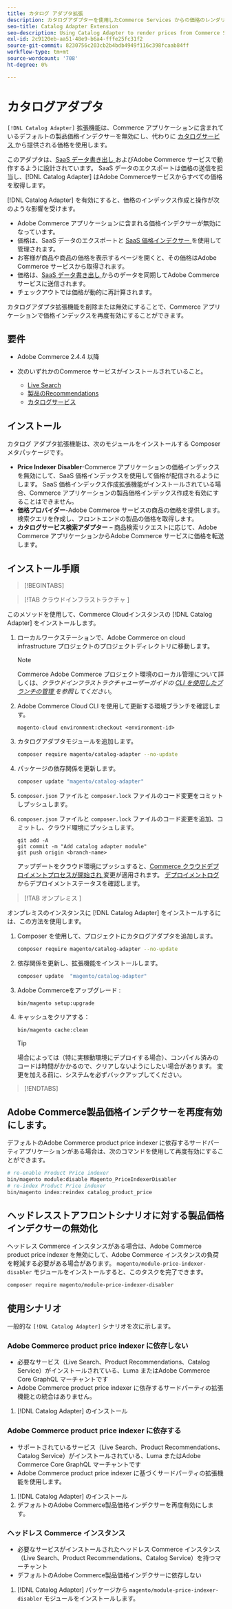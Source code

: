 ```yaml
---
title: カタログ アダプタ拡張
description: カタログアダプターを使用したCommerce Services からの価格のレンダリング
seo-title: Catalog Adapter Extension
seo-description: Using Catalog Adapter to render prices from Commerce Services
exl-id: 2c9120eb-aa51-48e9-b6a4-fffe25fc31f2
source-git-commit: 8230756c203cb2b4bdb4949f116c398fcaab84ff
workflow-type: tm+mt
source-wordcount: '708'
ht-degree: 0%

---
```


# カタログアダプタ

`[!DNL Catalog Adapter]` 拡張機能は、Commerce アプリケーションに含まれているデフォルトの製品価格インデクサーを無効にし、代わりに [ カタログサービス ](../catalog-service/overview.md) から提供される価格を使用します。

このアダプタは、[SaaS データ書き出し ](../data-export/overview.md) およびAdobe Commerce サービスで動作するように設計されています。 SaaS データのエクスポートは価格の送信を担当し、[!DNL Catalog Adapter] はAdobe Commerceサービスからすべての価格を取得します。

[!DNL Catalog Adapter] を有効にすると、価格のインデックス作成と操作が次のような影響を受けます。

- Adobe Commerce アプリケーションに含まれる価格インデクサーが無効になっています。
- 価格は、SaaS データのエクスポートと [SaaS 価格インデクサー ](price-indexing.md) を使用して管理されます。
- お客様が商品や商品の価格を表示するページを開くと、その価格はAdobe Commerce サービスから取得されます。
- 価格は、[SaaS データ書き出し ](../data-export/overview.md) からのデータを同期してAdobe Commerce サービスに送信されます。
- チェックアウトでは価格が動的に再計算されます。

カタログアダプタ拡張機能を削除または無効にすることで、Commerce アプリケーションで価格インデックスを再度有効にすることができます。

## 要件

- Adobe Commerce 2.4.4 以降
- 次のいずれかのCommerce サービスがインストールされていること。

   - [Live Search](../live-search/install.md)
   - [製品のRecommendations](../product-recommendations/install-configure.md)
   - [カタログサービス](../catalog-service/installation.md)

## インストール

カタログ アダプタ拡張機能は、次のモジュールをインストールする Composer メタパッケージです。

- **Price Indexer Disabler**-Commerce アプリケーションの価格インデックスを無効にして、SaaS 価格インデックスを使用して価格が配信されるようにします。 SaaS 価格インデックス作成拡張機能がインストールされている場合、Commerce アプリケーションの製品価格インデックス作成を有効にすることはできません。
- **価格プロバイダー**-Adobe Commerce サービスの商品の価格を提供します。 検索クエリを作成し、フロントエンドの製品の価格を取得します。
- **カタログサービス検索アダプター** – 商品検索リクエストに応じて、Adobe Commerce アプリケーションからAdobe Commerce サービスに価格を転送します。

## インストール手順

>[!BEGINTABS]

>[!TAB  クラウドインフラストラクチャ ]

このメソッドを使用して、Commerce Cloudインスタンスの [!DNL Catalog Adapter] をインストールします。

1. ローカルワークステーションで、Adobe Commerce on cloud infrastructure プロジェクトのプロジェクトディレクトリに移動します。

   >[!NOTE]
   >
   >Commerce Adobe Commerce プロジェクト環境のローカル管理について詳しくは、_クラウドインフラストラクチャユーザーガイドの [CLI を使用したブランチの管理 ](https://experienceleague.adobe.com/en/docs/commerce-cloud-service/user-guide/develop/cli-branches) を参照してください_。

1. Adobe Commerce Cloud CLI を使用して更新する環境ブランチを確認します。

   ```shell
   magento-cloud environment:checkout <environment-id>
   ```

1. カタログアダプタモジュールを追加します。

   ```bash
   composer require magento/catalog-adapter --no-update
   ```

1. パッケージの依存関係を更新します。

   ```bash
   composer update "magento/catalog-adapter"
   ```

1. `composer.json` ファイルと `composer.lock` ファイルのコード変更をコミットしプッシュします。

1. `composer.json` ファイルと `composer.lock` ファイルのコード変更を追加、コミットし、クラウド環境にプッシュします。

   ```shell
   git add -A
   git commit -m "Add catalog adapter module"
   git push origin <branch-name>
   ```

   アップデートをクラウド環境にプッシュすると、[Commerce クラウドデプロイメントプロセスが開始され ](https://experienceleague.adobe.com/en/docs/commerce-cloud-service/user-guide/develop/deploy/process) 変更が適用されます。 [ デプロイメントログ ](https://experienceleague.adobe.com/en/docs/commerce-cloud-service/user-guide/develop/test/log-locations#deploy-log) からデプロイメントステータスを確認します。

>[!TAB  オンプレミス ]

オンプレミスのインスタンスに [!DNL Catalog Adapter] をインストールするには、この方法を使用します。

1. Composer を使用して、プロジェクトにカタログアダプタを追加します。

   ```bash
   composer require magento/catalog-adapter --no-update
   ```

1. 依存関係を更新し、拡張機能をインストールします。

   ```bash
   composer update  "magento/catalog-adapter"
   ```

1. Adobe Commerceをアップグレード :

   ```bash
   bin/magento setup:upgrade
   ```

1. キャッシュをクリアする：

   ```bash
   bin/magento cache:clean
   ```

   >[!TIP]
   >
   >場合によっては（特に実稼動環境にデプロイする場合）、コンパイル済みのコードは時間がかかるので、クリアしないようにしたい場合があります。 変更を加える前に、システムを必ずバックアップしてください。

>[!ENDTABS]


## Adobe Commerce製品価格インデクサーを再度有効にします。

デフォルトのAdobe Commerce product price indexer に依存するサードパーティアプリケーションがある場合は、次のコマンドを使用して再度有効にすることができます。

```bash
# re-enable Product Price indexer
bin/magento module:disable Magento_PriceIndexerDisabler
# re-index Product Price indexer
bin/magento index:reindex catalog_product_price
```

## ヘッドレスストアフロントシナリオに対する製品価格インデクサーの無効化

ヘッドレス Commerce インスタンスがある場合は、Adobe Commerce product price indexer を無効にして、Adobe Commerce インスタンスの負荷を軽減する必要がある場合があります。 `magento/module-price-indexer-disabler` モジュールをインストールすると、このタスクを完了できます。

```bash
composer require magento/module-price-indexer-disabler
```

## 使用シナリオ

一般的な `[!DNL Catalog Adapter]` シナリオを次に示します。

### Adobe Commerce product price indexer に依存しない

- 必要なサービス（Live Search、Product Recommendations、Catalog Service）がインストールされている、Luma またはAdobe Commerce Core GraphQL マーチャントです
- Adobe Commerce product price indexer に依存するサードパーティの拡張機能との統合はありません。

1. [!DNL Catalog Adapter] のインストール

### Adobe Commerce product price indexer に依存する

- サポートされているサービス（Live Search、Product Recommendations、Catalog Service）がインストールされている、Luma またはAdobe Commerce Core GraphQL マーチャントです
- Adobe Commerce product price indexer に基づくサードパーティの拡張機能を使用します。

1. [!DNL Catalog Adapter] のインストール
1. デフォルトのAdobe Commerce製品価格インデクサーを再度有効にします。

### ヘッドレス Commerce インスタンス

- 必要なサービスがインストールされたヘッドレス Commerce インスタンス（Live Search、Product Recommendations、Catalog Service）を持つマーチャント
- デフォルトのAdobe Commerce製品価格インデクサーに依存しない

1. [!DNL Catalog Adapter] パッケージから `magento/module-price-indexer-disabler` モジュールをインストールします。

